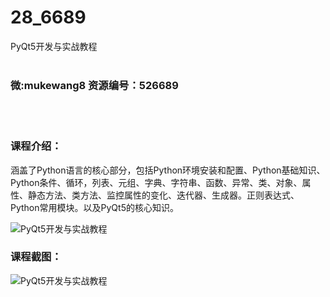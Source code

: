 # 28_6689
PyQt5开发与实战教程
<br/></br>
<h3>微:mukewang8 资源编号：526689</h3>
<br/></br>
<h3>课程介绍：</h3>
<p>涵盖了Python语言的核心部分，包括Python环境安装和配置、Python基础知识、Python条件、循环，列表、元组、字典、字符串、函数、异常、类、对象、属性、静态方法、类方法、监控属性的变化、迭代器、生成器。正则表达式、Python常用模块。以及<a title="查看与 PyQt5 相关的文章" target="_blank">PyQt5</a>的核心知识。</p>
<p><img src="https://www.ko996.com/wp-content/uploads/img/2019/08/1-111-300x150.png" alt="PyQt5开发与实战教程"></p>
<h3>课程截图：</h3>
<p><img src="https://www.ko996.com/wp-content/uploads/img/2019/08/2-126.png" alt="PyQt5开发与实战教程"></p>
<p>&nbsp;</p>
